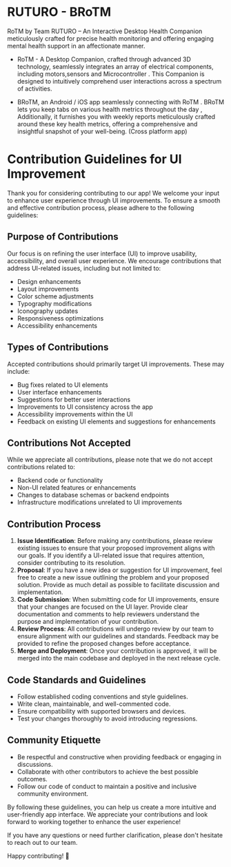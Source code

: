# RUTURO - BRoTM
RoTM by Team RUTURO – An Interactive Desktop Health Companion meticulously crafted for precise health monitoring and offering engaging mental health support in an affectionate manner.

- RoTM - A Desktop Companion, crafted through advanced 3D technology, seamlessly integrates an array of electrical components, including motors,sensors and Microcontroller . This Companion is designed to intuitively comprehend user interactions across a spectrum of activities.

- BRoTM, an Android / iOS app seamlessly connecting with RoTM . BRoTM lets you keep tabs on various health metrics throughout the day , Additionally, it furnishes you with weekly reports meticulously crafted around these key health metrics, offering a comprehensive and insightful snapshot of your well-being. (Cross platform app)

# Contribution Guidelines for UI Improvement

Thank you for considering contributing to our app! We welcome your input to enhance user experience through UI improvements. To ensure a smooth and effective contribution process, please adhere to the following guidelines:

## Purpose of Contributions
Our focus is on refining the user interface (UI) to improve usability, accessibility, and overall user experience. We encourage contributions that address UI-related issues, including but not limited to:
- Design enhancements
- Layout improvements
- Color scheme adjustments
- Typography modifications
- Iconography updates
- Responsiveness optimizations
- Accessibility enhancements

## Types of Contributions
Accepted contributions should primarily target UI improvements. These may include:
- Bug fixes related to UI elements
- User interface enhancements
- Suggestions for better user interactions
- Improvements to UI consistency across the app
- Accessibility improvements within the UI
- Feedback on existing UI elements and suggestions for enhancements

## Contributions Not Accepted
While we appreciate all contributions, please note that we do not accept contributions related to:
- Backend code or functionality
- Non-UI related features or enhancements
- Changes to database schemas or backend endpoints
- Infrastructure modifications unrelated to UI improvements

## Contribution Process
1. **Issue Identification**: Before making any contributions, please review existing issues to ensure that your proposed improvement aligns with our goals. If you identify a UI-related issue that requires attention, consider contributing to its resolution.
2. **Proposal**: If you have a new idea or suggestion for UI improvement, feel free to create a new issue outlining the problem and your proposed solution. Provide as much detail as possible to facilitate discussion and implementation.
3. **Code Submission**: When submitting code for UI improvements, ensure that your changes are focused on the UI layer. Provide clear documentation and comments to help reviewers understand the purpose and implementation of your contribution.
4. **Review Process**: All contributions will undergo review by our team to ensure alignment with our guidelines and standards. Feedback may be provided to refine the proposed changes before acceptance.
5. **Merge and Deployment**: Once your contribution is approved, it will be merged into the main codebase and deployed in the next release cycle.

## Code Standards and Guidelines
- Follow established coding conventions and style guidelines.
- Write clean, maintainable, and well-commented code.
- Ensure compatibility with supported browsers and devices.
- Test your changes thoroughly to avoid introducing regressions.

## Community Etiquette
- Be respectful and constructive when providing feedback or engaging in discussions.
- Collaborate with other contributors to achieve the best possible outcomes.
- Follow our code of conduct to maintain a positive and inclusive community environment.

By following these guidelines, you can help us create a more intuitive and user-friendly app interface. We appreciate your contributions and look forward to working together to enhance the user experience!

If you have any questions or need further clarification, please don't hesitate to reach out to our team.

Happy contributing! 🚀
